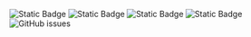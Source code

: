 ![Static Badge](https://img.shields.io/badge/blacklists-60-000000) ![Static Badge](https://img.shields.io/badge/blacklisted-3128752-cc0000) ![Static Badge](https://img.shields.io/badge/whitelisted-2243-00CC00) ![Static Badge](https://img.shields.io/badge/streaming_blacklist-28107-000000) ![GitHub issues](https://img.shields.io/github/issues/fabriziosalmi/blacklists)
